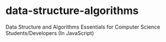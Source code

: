 # data-structure-algorithms
Data Structure and Algorithms Essentials for Computer Science Students/Developers (In JavaScript)
